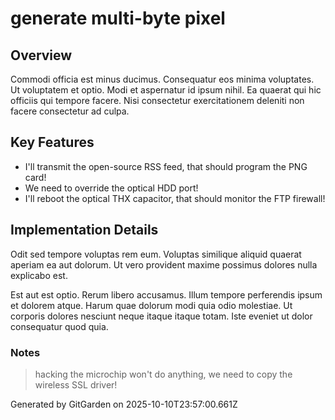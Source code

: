 # generate multi-byte pixel

## Overview
Commodi officia est minus ducimus. Consequatur eos minima voluptates. Ut voluptatem et optio. Modi et aspernatur id ipsum nihil. Ea quaerat qui hic officiis qui tempore facere. Nisi consectetur exercitationem deleniti non facere consectetur ad culpa.

## Key Features
- I'll transmit the open-source RSS feed, that should program the PNG card!
- We need to override the optical HDD port!
- I'll reboot the optical THX capacitor, that should monitor the FTP firewall!

## Implementation Details
Odit sed tempore voluptas rem eum. Voluptas similique aliquid quaerat aperiam ea aut dolorum. Ut vero provident maxime possimus dolores nulla explicabo est.
 Est aut est optio. Rerum libero accusamus. Illum tempore perferendis ipsum et dolorem atque. Harum quae dolorum modi quia odio molestiae. Ut corporis dolores nesciunt neque itaque itaque totam. Iste eveniet ut dolor consequatur quod quia.

### Notes
> hacking the microchip won't do anything, we need to copy the wireless SSL driver!

Generated by GitGarden on 2025-10-10T23:57:00.661Z